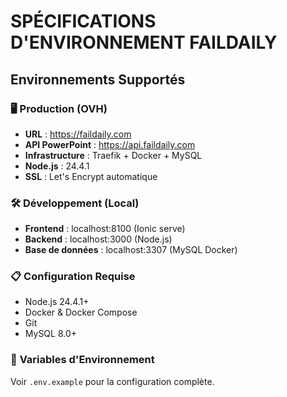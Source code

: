 # SPÉCIFICATIONS D'ENVIRONNEMENT FAILDAILY

## Environnements Supportés

### 🖥️ **Production (OVH)**
- **URL** : https://faildaily.com
- **API PowerPoint** : https://api.faildaily.com
- **Infrastructure** : Traefik + Docker + MySQL
- **Node.js** : 24.4.1
- **SSL** : Let's Encrypt automatique

### 🛠️ **Développement (Local)**
- **Frontend** : localhost:8100 (Ionic serve)
- **Backend** : localhost:3000 (Node.js)
- **Base de données** : localhost:3307 (MySQL Docker)

### 📋 **Configuration Requise**
- Node.js 24.4.1+
- Docker & Docker Compose
- Git
- MySQL 8.0+

### 🔧 **Variables d'Environnement**
Voir `.env.example` pour la configuration complète.
